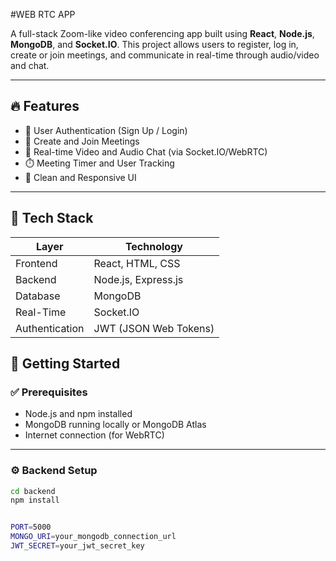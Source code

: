 #WEB RTC APP

A full-stack Zoom-like video conferencing app built using **React**, **Node.js**, **MongoDB**, and **Socket.IO**. This project allows users to register, log in, create or join meetings, and communicate in real-time through audio/video and chat.

---

## 🔥 Features

- 👤 User Authentication (Sign Up / Login)
- 📅 Create and Join Meetings
- 🎥 Real-time Video and Audio Chat (via Socket.IO/WebRTC)
- ⏱️ Meeting Timer and User Tracking
- 📜 Clean and Responsive UI

---

## 🧰 Tech Stack

| Layer       | Technology                  |
|-------------|-----------------------------|
| Frontend    | React, HTML, CSS            |
| Backend     | Node.js, Express.js         |
| Database    | MongoDB                     |
| Real-Time   | Socket.IO                   |
| Authentication | JWT (JSON Web Tokens)   |



## 🚀 Getting Started

### ✅ Prerequisites

- Node.js and npm installed
- MongoDB running locally or MongoDB Atlas
- Internet connection (for WebRTC)

---

### ⚙️ Backend Setup

```bash
cd backend
npm install


PORT=5000
MONGO_URI=your_mongodb_connection_url
JWT_SECRET=your_jwt_secret_key

